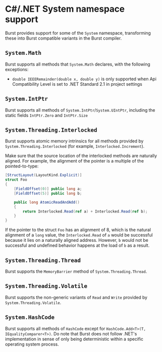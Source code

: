 # C#/.NET System namespace support

Burst provides support for some of the `System` namespace, transforming these into Burst compatible variants in the Burst compiler.

## `System.Math`

Burst supports all methods that `System.Math` declares, with the following exceptions:

 - `double IEEERemainder(double x, double y)` is only supported when Api Compatibility Level is set to .NET Standard 2.1 in project settings

## `System.IntPtr`

Burst supports all methods of `System.IntPtr`/`System.UIntPtr`, including the static fields `IntPtr.Zero` and `IntPtr.Size`

## `System.Threading.Interlocked`

Burst supports atomic memory intrinsics for all methods provided by `System.Threading.Interlocked` (for example, `Interlocked.Increment`).

Make sure that the source location of the interlocked methods are naturally aligned. For example, the alignment of the pointer is a multiple of the pointed-to-type:

```c#
[StructLayout(LayoutKind.Explicit)]
struct Foo
{
    [FieldOffset(0)] public long a;
    [FieldOffset(5)] public long b;

    public long AtomicReadAndAdd()
    {
        return Interlocked.Read(ref a) + Interlocked.Read(ref b);
    }
}
```

If the pointer to the struct `Foo` has an alignment of 8, which is the natural alignment of a `long` value, the `Interlocked.Read` of `a` would be successful because it lies on a naturally aligned address. However, `b` would not be successful and undefined behavior happens at the load of `b` as a result.

## `System.Threading.Thread`

Burst supports the `MemoryBarrier` method of `System.Threading.Thread`.

## `System.Threading.Volatile`

Burst supports the non-generic variants of `Read` and `Write` provided by `System.Threading.Volatile`.

## `System.HashCode`

Burst supports all methods of `HashCode` except for `HashCode.Add<T>(T, IEqualityComparer<T>)`.
Do note that Burst does not follow .NET's implementation in sense of only being deterministic within a specific operating system process.